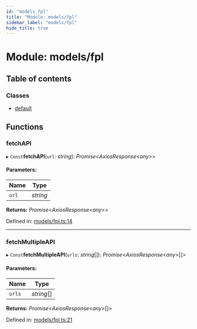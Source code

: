 ```yaml
---
id: "models_fpl"
title: "Module: models/fpl"
sidebar_label: "models/fpl"
hide_title: true
---
```


# Module: models/fpl

## Table of contents

### Classes

- [default](../classes/models/fpl.default.md)

## Functions

### fetchAPI

▸ `Const`**fetchAPI**(`url`: *string*): *Promise*<*AxiosResponse*<*any*\>\>

#### Parameters:

Name | Type |
------ | ------ |
`url` | *string* |

**Returns:** *Promise*<*AxiosResponse*<*any*\>\>

Defined in: [models/fpl.ts:14](https://github.com/wamburu/fpl-ts/blob/c1a6de1/src/models/fpl.ts#L14)

___

### fetchMultipleAPI

▸ `Const`**fetchMultipleAPI**(`urls`: *string*[]): *Promise*<*AxiosResponse*<*any*\>[]\>

#### Parameters:

Name | Type |
------ | ------ |
`urls` | *string*[] |

**Returns:** *Promise*<*AxiosResponse*<*any*\>[]\>

Defined in: [models/fpl.ts:21](https://github.com/wamburu/fpl-ts/blob/c1a6de1/src/models/fpl.ts#L21)
